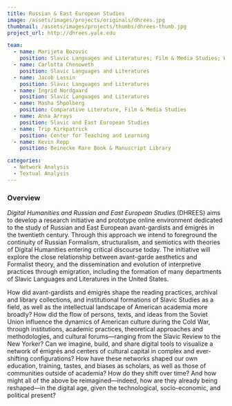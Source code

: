 ```yaml
---
title: Russian & East European Studies
image: /assets/images/projects/originals/dhrees.jpg
thumbnail: /assets/images/projects/thumbs/dhrees-thumb.jpg
project_url: http://dhrees.yale.edu  

team:
  - name: Marijeta Bozovic
    position: Slavic Languages and Literatures; Film & Media Studies; Women's, Gender, & Sexuality Studies; Principal Investigator
  - name: Carlotta Chenoweth
    position: Slavic Languages and Literatures
  - name: Jacob Lassin
    position: Slavic Languages and Literatures
  - name: Ingrid Nordgaard
    position: Slavic Languages and Literatures
  - name: Masha Shpolberg
    position: Comparative Literature, Film & Media Studies
  - name: Anna Arrays
    position: Slavic and East European Studies
  - name: Trip Kirkpatrick
    position: Center for Teaching and Learning
  - name: Kevin Repp
    position: Beinecke Rare Book & Manuscript Library

categories:
  - Network Analysis
  - Textual Analysis
---
```


### Overview

*Digital Humanities and Russian and East European Studies* (DHREES) aims to develop a research initiative and prototype online environment dedicated to the study of Russian and East European avant-gardists and émigrés in the twentieth century. Through this approach we intend to foreground the continuity of Russian Formalism, structuralism, and semiotics with theories of Digital Humanities entering critical discourse today. The initiative will explore the close relationship between avant-garde aesthetics and Formalist theory, and the dissemination and evolution of interpretive practices through emigration, including the formation of many departments of Slavic Languages and Literatures in the United States.

How did avant-gardists and émigrés shape the reading practices, archival and library collections, and institutional formations of Slavic Studies as a field, as well as the intellectual landscape of American academia more broadly? How did the flow of persons, texts, and ideas from the Soviet Union influence the dynamics of American culture during the Cold War, through institutions, academic practices, theoretical approaches and methodologies, and cultural forums—ranging from the Slavic Review to the New Yorker? Can we imagine, build, and share digital tools to visualize a network of émigrés and centers of cultural capital in complex and ever-shifting configurations? How have these networks shaped our own education, training, tastes, and biases as scholars, as well as those of communities outside of academia? How do they shift over time? And how might all of the above be reimagined—indeed, how are they already being reshaped—in the digital age, given the technological, socio-economic, and political present?